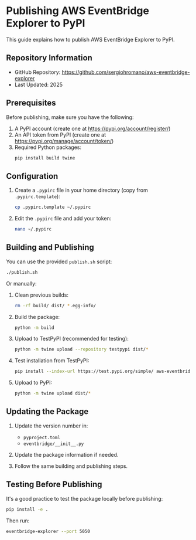 # Publishing AWS EventBridge Explorer to PyPI

This guide explains how to publish AWS EventBridge Explorer to PyPI.

## Repository Information

- GitHub Repository: https://github.com/sergiohromano/aws-eventbridge-explorer
- Last Updated: 2025

## Prerequisites

Before publishing, make sure you have the following:

1. A PyPI account (create one at https://pypi.org/account/register/)
2. An API token from PyPI (create one at https://pypi.org/manage/account/token/)
3. Required Python packages:
   ```bash
   pip install build twine
   ```

## Configuration

1. Create a `.pypirc` file in your home directory (copy from `.pypirc.template`):
   ```bash
   cp .pypirc.template ~/.pypirc
   ```

2. Edit the `.pypirc` file and add your token:
   ```bash
   nano ~/.pypirc
   ```

## Building and Publishing

You can use the provided `publish.sh` script:

```bash
./publish.sh
```

Or manually:

1. Clean previous builds:
   ```bash
   rm -rf build/ dist/ *.egg-info/
   ```

2. Build the package:
   ```bash
   python -m build
   ```

3. Upload to TestPyPI (recommended for testing):
   ```bash
   python -m twine upload --repository testpypi dist/*
   ```

4. Test installation from TestPyPI:
   ```bash
   pip install --index-url https://test.pypi.org/simple/ aws-eventbridge-explorer
   ```

5. Upload to PyPI:
   ```bash
   python -m twine upload dist/*
   ```

## Updating the Package

1. Update the version number in:
   - `pyproject.toml`
   - `eventbridge/__init__.py`

2. Update the package information if needed.

3. Follow the same building and publishing steps.

## Testing Before Publishing

It's a good practice to test the package locally before publishing:

```bash
pip install -e .
```

Then run:

```bash
eventbridge-explorer --port 5050
``` 